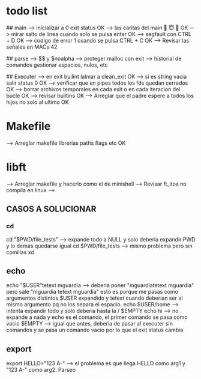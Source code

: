 # todo list

## main
--> inicializar a 0 exit status OK
--> las caritas del main 🤬 😇 🖕 OK
--> mirar salto de linea cuando solo se pulsa enter OK
--> segfault con CTRL + D OK
--> codigo de error 1 cuando se pulsa CTRL + C OK
--> Revisar las señales en MACs 42


## parse
--> $$ y $noalpha
--> proteger malloc con exit
--> historial de comandos gestionar espacios, nulos, etc

## Executer
--> en exit builint lalmar a clean_exit OK
--> si es string vacia salir status 0 OK
--> verificar que en pipes todos los fds quedan cerrados OK
--> borrar archivos temporales en cada exit o en cada iteracion del bucle OK
--> revisar builtins OK
--> Arreglar que el padre espere a todos los hijos no solo al ultimo OK

# Makefile
--> Arreglar makefile librerias paths flags etc OK

# libft
--> Arreglar makefile y hacerlo como el de minishell
--> Revisar ft_itoa no compila en linux
-->





## CASOS A SOLUCIONAR
### cd

cd "$PWD/file_tests" --> expande todo a NULL y solo deberia expandir PWD y lo demás quedarse igual
cd $PWD/file_tests   --> mismo problema pero sin comillas xd

## echo

echo  "$USER"tetext mguardia --> deberia poner "mguardiatetext mguardia" pero sale "mguardia tetext mguardia" esto es porque me pasas como argumentos distintos $USER expandido y tetext cuando deberian ser el mismo argumento pq no los separa el espacio.
echo $USER/home --> intenta expandir todo y solo deberia hasta la /
$EMPTY echo hi --> no expande a nada y echo es el comando, el primer comando se pasa como vacio
$EMPTY --> igual que antes, deberia de pasar al executer sin comandos y se pasa un comando vacio por lo que el exit status cambia

## export

export HELLO="123 A-" --> el problema es que llega HELLO como arg1 y "123 A-" como arg2. Parseo